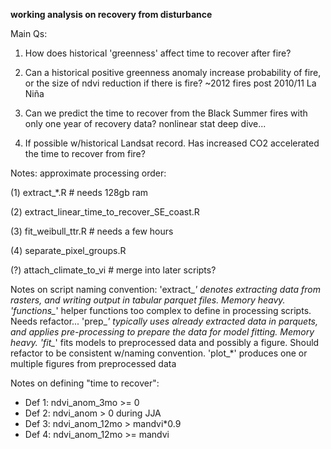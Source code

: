 **working analysis on recovery from disturbance**

Main Qs:

1.  How does historical 'greenness' affect time to recover after fire?

2.  Can a historical positive greenness anomaly increase probability of fire, or the size of ndvi reduction if there is fire? \~2012 fires post 2010/11 La Niña

3.  Can we predict the time to recover from the Black Summer fires with only one year of recovery data? nonlinear stat deep dive...

4.  If possible w/historical Landsat record. Has increased CO2 accelerated the time to recover from fire?



Notes: approximate processing order:

(1) extract_*.R \# needs 128gb ram

(2) extract\_linear\_time\_to\_recover\_SE\_coast.R

(3) fit\_weibull\_ttr.R \# needs a few hours

(4) separate\_pixel\_groups.R

(?) attach\_climate\_to\_vi \# merge into later scripts?


Notes on script naming convention:
'extract_*' denotes extracting data from rasters, and writing output in tabular parquet files. Memory heavy. 
'functions_*' helper functions too complex to define in processing scripts. Needs refactor...
'prep_*' typically uses already extracted data in parquets, and applies pre-processing to prepare the data for model fitting. Memory heavy.
'fit_*' fits models to preprocessed data and possibly a figure. Should refactor to be
consistent w/naming convention.
'plot_*' produces one or multiple figures from preprocessed data  


Notes on defining "time to recover": 
* Def 1: ndvi_anom_3mo >= 0
* Def 2: ndvi_anom > 0 during JJA
* Def 3: ndvi_anom_12mo > mandvi*0.9
* Def 4: ndvi_anom_12mo >= mandvi
